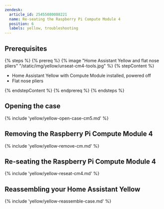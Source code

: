 ```yaml
---
zendesk:
  article_id: 25455080088221
  name: Re-seating the Raspberry Pi Compute Module 4
  position: 6
  labels: yellow, troubleshooting
---
```


## Prerequisites

{% steps %}
{% prereq %}
{% image "Home Assistant Yellow and flat nose pliers" "/static/img/yellow/unseat-cm4-tools.jpg" %}
{% stepContent %}

- Home Assistant Yellow with Compute Module installed, powered off
- Flat nose pliers

{% endstepContent %}
{% endprereq %}
{% endsteps %}

## Opening the case

{% include 'yellow/yellow-open-case-cm5.md' %}

## Removing the Raspberry Pi Compute Module 4

{% include 'yellow/yellow-remove-cm.md' %}

## Re-seating the Raspberry Pi Compute Module 4

{% include 'yellow/yellow-reseat-cm4.md' %}

## Reassembling your Home Assistant Yellow

{% include 'yellow/yellow-reassemble-case.md' %}